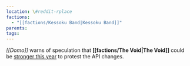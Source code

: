 ```yaml
---
location: \#reddit-rplace
factions:
  - "[[factions/Kessoku Band|Kessoku Band]]"
parents: 
tags: 
---
```

*[[Domo]]* warns of speculation that **[[factions/The Void|The Void]]** could be [stronger this year](https://discord.com/channels/1093664259273130084/1131230952119615600/1131448679463657593) to protest the API changes.

